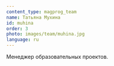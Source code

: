 ```yaml
---
content_type: magprog_team
name: Татьяна Мухина
id: muhina
order: 3
photo: images/team/muhina.jpg
language: ru
---
```


Менеджер образовательных проектов.